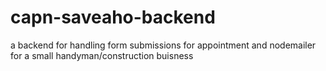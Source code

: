 # capn-saveaho-backend
a backend for handling form submissions for appointment and nodemailer for a small handyman/construction buisness
